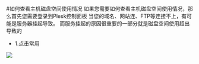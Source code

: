 <!-- --- tag: plesk FTP 虚拟主机 -->
<!-- --- title: 如何查看主机磁盘空间使用情况 -->
#如何查看主机磁盘空间使用情况
如果您需要如何查看主机磁盘空间使用情况，那么首先您需要登录到Plesk控制面板
当您的域名、网站连、FTP等连接不上，有可能是服务器挂起导致。
而服务挂起的原因很重要的一部分就是磁盘空间使用超出导致的

*    1.点击常用

![](file:///C:/Users/jo/Desktop/1.png)